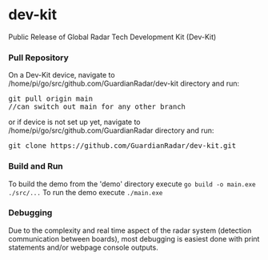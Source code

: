 # dev-kit
Public Release of Global Radar Tech Development Kit (Dev-Kit)

### Pull Repository
On a Dev-Kit device, navigate to /home/pi/go/src/github.com/GuardianRadar/dev-kit directory and run:
<pre>
git pull origin main
//can switch out main for any other branch
</pre>

or if device is not set up yet, navigate to /home/pi/go/src/github.com/GuardianRadar directory and run:
<pre>
git clone https://github.com/GuardianRadar/dev-kit.git
</pre>

### Build and Run
To build the demo from the 'demo' directory execute `go build -o main.exe ./src/...`
To run the demo execute `./main.exe`

### Debugging
Due to the complexity and real time aspect of the radar system (detection communication between boards),
most debugging is easiest done with print statements and/or webpage console outputs.


